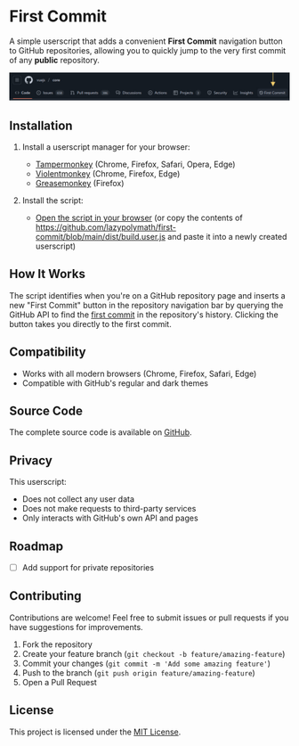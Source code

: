 # First Commit

A simple userscript that adds a convenient **First Commit** navigation button to GitHub repositories, allowing you to quickly jump to the very first commit of any **public** repository.

![First Commit Button Screenshot](./assets/first-commit.jpg)

## Installation

1. Install a userscript manager for your browser:
   - [Tampermonkey](https://www.tampermonkey.net) (Chrome, Firefox, Safari, Opera, Edge)
   - [Violentmonkey](https://violentmonkey.github.io) (Chrome, Firefox, Edge)
   - [Greasemonkey](https://addons.mozilla.org/en-US/firefox/addon/greasemonkey) (Firefox)

2. Install the script:
   - [Open the script in your browser](https://github.com/lazypolymath/first-commit/raw/main/dist/build.user.js) (or copy the contents of https://github.com/lazypolymath/first-commit/blob/main/dist/build.user.js and paste it into a newly created userscript)

## How It Works

The script identifies when you're on a GitHub repository page and inserts a new "First Commit" button in the repository navigation bar by querying the GitHub API to find the [first commit](https://github.com/khalidbelk/FirstCommitter/blob/main/server/githubApi.ts#L34) in the repository's history. Clicking the button takes you directly to the first commit.

## Compatibility

- Works with all modern browsers (Chrome, Firefox, Safari, Edge)
- Compatible with GitHub's regular and dark themes

## Source Code

The complete source code is available on [GitHub](https://github.com/lazypolymath/first-commit).

## Privacy

This userscript:
- Does not collect any user data
- Does not make requests to third-party services
- Only interacts with GitHub's own API and pages

## Roadmap

- [ ] Add support for private repositories

## Contributing

Contributions are welcome! Feel free to submit issues or pull requests if you have suggestions for improvements.

1. Fork the repository
2. Create your feature branch (`git checkout -b feature/amazing-feature`)
3. Commit your changes (`git commit -m 'Add some amazing feature'`)
4. Push to the branch (`git push origin feature/amazing-feature`)
5. Open a Pull Request

## License

This project is licensed under the [MIT License](LICENSE).